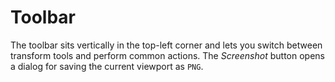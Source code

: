 # Toolbar

The toolbar sits vertically in the top-left corner and lets you switch between transform tools and perform common actions.
The *Screenshot* button opens a dialog for saving the current viewport as ``PNG``.
